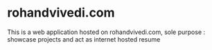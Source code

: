 # rohandvivedi.com
This is a web application hosted on rohandvivedi.com,
sole purpose : showcase projects and act as internet hosted resume